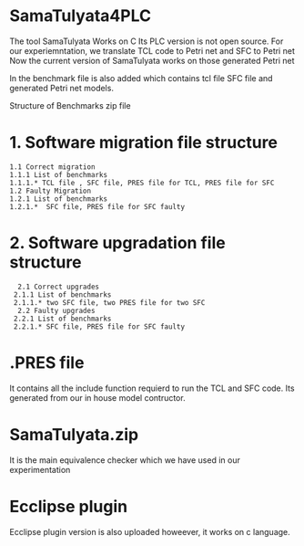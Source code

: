 # SamaTulyata4PLC
The tool SamaTulyata Works on C 
Its PLC version is not open source.
For our experiemntation, we translate TCL code to Petri net and SFC to Petri net 
Now the current version of SamaTulyata works on those generated Petri net 

In the benchmark file is also added which contains tcl file SFC file and generated Petri net models.

Structure of Benchmarks zip file

# 1. Software migration file structure

    1.1 Correct migration
    1.1.1 List of benchmarks
    1.1.1.* TCL file , SFC file, PRES file for TCL, PRES file for SFC
    1.2 Faulty Migration
    1.2.1 List of benchmarks
    1.2.1.*  SFC file, PRES file for SFC faulty
      
# 2. Software upgradation file structure
      2.1 Correct upgrades
     2.1.1 List of benchmarks
     2.1.1.* two SFC file, two PRES file for two SFC
      2.2 Faulty upgrades
     2.2.1 List of benchmarks
     2.2.1.* SFC file, PRES file for SFC faulty 

# .PRES file
  It contains all the include function requierd to run the TCL and SFC code.
  Its generated from our in house model contructor. 
# SamaTulyata.zip
  It is the main equivalence checker which we have used in our experimentation

# Ecclipse plugin
 Ecclipse plugin version is also uploaded howeever, it works on c language. 
  
